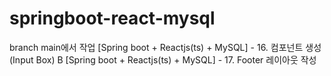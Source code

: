 # springboot-react-mysql
branch main에서 작업
[Spring boot + Reactjs(ts) + MySQL] - 16. 컴포넌트 생성 (Input Box) B
[Spring boot + Reactjs(ts) + MySQL] - 17. Footer 레이아웃 작성



